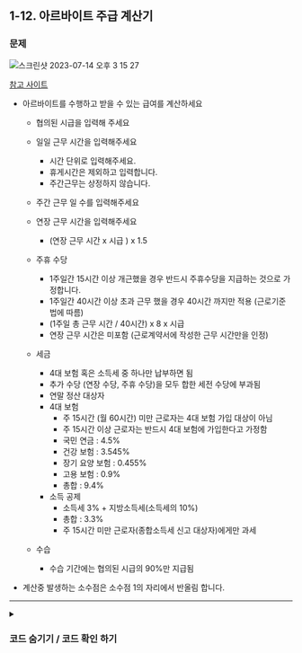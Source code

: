 ## 1-12. 아르바이트 주급 계산기
### 문제
![스크린샷 2023-07-14 오후 3 15 27](https://github.com/MaugeaLee/summer2023/assets/92789013/beb2c46f-7236-4ca8-b508-11e2cc5964fc)

<a href="http://m.alba.co.kr/story/calculator.asp" target="_blank"> 참고 사이트 </a><br>


- 아르바이트를 수행하고 받을 수 있는 급여를 계산하세요
    - 협의된 시급을 입력해 주세요
    - 일일 근무 시간을 입력해주세요
        - 시간 단위로 입력해주세요.
        - 휴게시간은 제외하고 입력합니다.
        - 주간근무는 상정하지 않습니다.
    - 주간 근무 일 수를 입력해주세요
    - 연장 근무 시간을 입력해주세요
        - (연장 근무 시간 x 시급 ) x 1.5
        
    - 주휴 수당
        - 1주일간 15시간 이상 개근했을 경우 반드시 주휴수당을 지급하는 것으로 가정합니다.
        - 1주일간 40시간 이상 초과 근무 했을 경우 40시간 까지만 적용 (근로기준법에 따름)
        - (1주일 총 근무 시간 / 40시간) x 8 x 시급
        - 연장 근무 시간은 미포함 (근로계약서에 작성한 근무 시간만을 인정)
    
    - 세금 
        - 4대 보험 혹은 소득세 중 하나만 납부하면 됨
        - 추가 수당 (연장 수당, 주휴 수당)을 모두 합한 세전 수당에 부과됨
        - 연말 정산 대상자
        - 4대 보험
            - 주 15시간 (월 60시간) 미만 근로자는 4대 보험 가입 대상이 아님 
            - 주 15시간 이상 근로자는 반드시 4대 보험에 가입한다고 가정함
            - 국민 연금 : 4.5%
            - 건강 보험 : 3.545%
            - 장기 요양 보험 : 0.455%
            - 고용 보험 : 0.9%
            - 총합 : 9.4%
        - 소득 공제
            - 소득세 3% + 지방소득세(소득세의 10%)
            - 총합 : 3.3%
            - 주 15시간 미만 근로자(종합소득세 신고 대상자)에게만 과세
    - 수습
        - 수습 기간에는 협의된 시급의 90%만 지급됨
        
- 계산중 발생하는 소수점은 소수점 1의 자리에서 반올림 합니다.


---

<details>
  <summary><h3>코드 숨기기 / 코드 확인 하기</h3></summary>
  
~~~ python3 

def apply_tax(money, time):
    # 주간 근무 시간이 15시간 이상일 때
    if time > 15:
        return money - (money * 0.094)
    else :
        return money - (money * 0.033)
        

don = int(input("시급 : "))
day = int(input("1일 근무 시간 : "))
week = int(input("주간 근무 일수 : "))
over = int(input("초과 근무 시간 : "))

# 수습 
if intern == True:
    don = don * 0.9

# 주간 근무 시간
week_work = day * week

# 일급 + 세금
day_don = don * day
day_don = apply_tax(day_don, week_work)
day_don = round(day_don) # 반올림 

# 일급 -> 주급
week_don = day_don * week


# 연장 근무 시간 계산 + 세금
over_don = 0
if over != 0:
    over_don = (over * don) * 1.5
    over_don = apply_tax(over_don, week_work)
    over_don = round(over_don) # 반올림

# 주휴수당 계산
week_work_don = 0
if week_work >= 15:
    # 1주일 총 근무시간 40시간 이상은 40시간으로 통합
    if week_work > 40:
        week_work_don = (40 / 40) * 8 * don
    else :
        week_work_don = (week_work / 40) * 8 * don

    week_work_don = apply_tax(week_work_don, week_work)
    week_work_don = round(week_work_don) # 반올림

result = week_don + week_work_don + over_don

print("주급 : ", week_don)
print("주휴 : ", week_work_don)
print("연장 : ", over_don)
print("급여 : ", result, "원")

~~~

</details>
